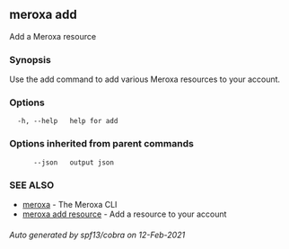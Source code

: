 ## meroxa add

Add a Meroxa resource

### Synopsis

Use the add command to add various Meroxa resources to your account.

### Options

```
  -h, --help   help for add
```

### Options inherited from parent commands

```
      --json   output json
```

### SEE ALSO

* [meroxa](meroxa.md)	 - The Meroxa CLI
* [meroxa add resource](meroxa_add_resource.md)	 - Add a resource to your account

###### Auto generated by spf13/cobra on 12-Feb-2021

